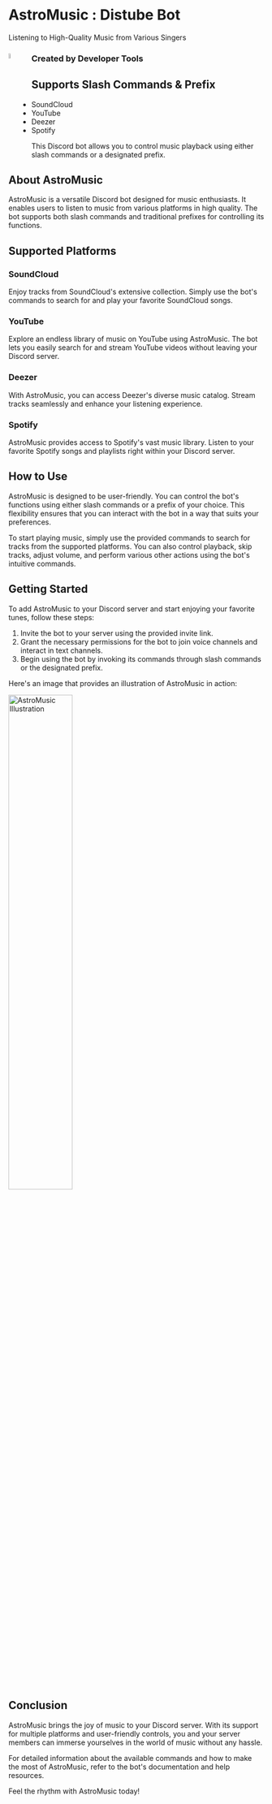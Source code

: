 # AstroMusic : Distube Bot
Listening to High-Quality Music from Various Singers

### Created by Developer Tools <img style="width: 5%; float: left; margin-right: 20px;" src="https://cdn.discordapp.com/attachments/965806495109369926/1109147334199214171/png_2dev_copy.png?ex=66101ef3&is=65fda9f3&hm=f15e0f117de652222626b28ecd5b2c6ed2771bf4ea864b5f093c1e5c168dbafa&" alt="AstroMusic Illustration">


## Supports Slash Commands & Prefix


- SoundCloud
- YouTube
- Deezer
- Spotify

This Discord bot allows you to control music playback using either slash commands or a designated prefix.

## About AstroMusic

AstroMusic is a versatile Discord bot designed for music enthusiasts. It enables users to listen to music from various platforms in high quality. The bot supports both slash commands and traditional prefixes for controlling its functions.

## Supported Platforms

### SoundCloud
Enjoy tracks from SoundCloud's extensive collection. Simply use the bot's commands to search for and play your favorite SoundCloud songs.

### YouTube
Explore an endless library of music on YouTube using AstroMusic. The bot lets you easily search for and stream YouTube videos without leaving your Discord server.

### Deezer
With AstroMusic, you can access Deezer's diverse music catalog. Stream tracks seamlessly and enhance your listening experience.

### Spotify
AstroMusic provides access to Spotify's vast music library. Listen to your favorite Spotify songs and playlists right within your Discord server.

## How to Use

AstroMusic is designed to be user-friendly. You can control the bot's functions using either slash commands or a prefix of your choice. This flexibility ensures that you can interact with the bot in a way that suits your preferences.

To start playing music, simply use the provided commands to search for tracks from the supported platforms. You can also control playback, skip tracks, adjust volume, and perform various other actions using the bot's intuitive commands.

## Getting Started

To add AstroMusic to your Discord server and start enjoying your favorite tunes, follow these steps:

1. Invite the bot to your server using the provided invite link.
2. Grant the necessary permissions for the bot to join voice channels and interact in text channels.
3. Begin using the bot by invoking its commands through slash commands or the designated prefix.



Here's an image that provides an illustration of AstroMusic in action:

<img style="width: 50%;" src="https://media.discordapp.net/attachments/1113676076732911761/1144333970432086026/Screen_Shot_2023-08-23_at_1.png?width=416&height=292" alt="AstroMusic Illustration">

## Conclusion

AstroMusic brings the joy of music to your Discord server. With its support for multiple platforms and user-friendly controls, you and your server members can immerse yourselves in the world of music without any hassle.

For detailed information about the available commands and how to make the most of AstroMusic, refer to the bot's documentation and help resources.

Feel the rhythm with AstroMusic today!
